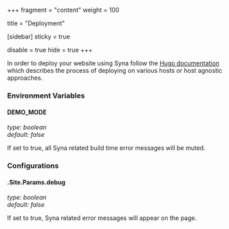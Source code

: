 +++
fragment = "content"
weight = 100

title = "Deployment"

[sidebar]
  sticky = true

disable = true
hide = true
+++

In order to deploy your website using Syna follow the [Hugo documentation](https://gohugo.io/hosting-and-deployment/) which describes the process of deploying on various hosts or host agnostic approaches.

### Environment Variables

#### DEMO_MODE
*type: boolean*  
*default: false*

If set to true, all Syna related build time error messages will be muted.

### Configurations

#### .Site.Params.debug
*type: boolean*  
*default: false*

If set to true, Syna related error messages will appear on the page.
